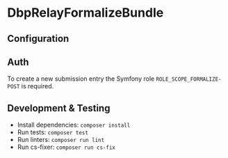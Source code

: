 # DbpRelayFormalizeBundle

## Configuration

## Auth

To create a new submission entry the Symfony role `ROLE_SCOPE_FORMALIZE-POST` is required.

## Development & Testing

* Install dependencies: `composer install`
* Run tests: `composer test`
* Run linters: `composer run lint`
* Run cs-fixer: `composer run cs-fix`
